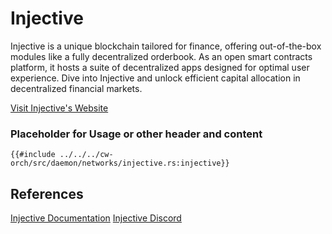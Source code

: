 # Injective

Injective is a unique blockchain tailored for finance, offering out-of-the-box modules like a fully decentralized orderbook. As an open smart contracts platform, it hosts a suite of decentralized apps designed for optimal user experience. Dive into Injective and unlock efficient capital allocation in decentralized financial markets.

[Visit Injective's Website](https://injective.com/)

### Placeholder for Usage or other header and content

```rust,ignore
{{#include ../../../cw-orch/src/daemon/networks/injective.rs:injective}}
```



## References

[Injective Documentation](https://docs.injective.network/)
[Injective Discord](https://discord.gg/injective)
